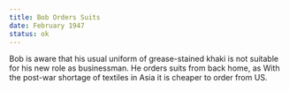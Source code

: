 ```yaml
---
title: Bob Orders Suits
date: February 1947
status: ok
---
```

Bob is aware that his usual uniform of grease-stained khaki is not suitable for his new role as businessman. He orders suits from back home, as 
With the post-war shortage of textiles in Asia it is cheaper to order from US.